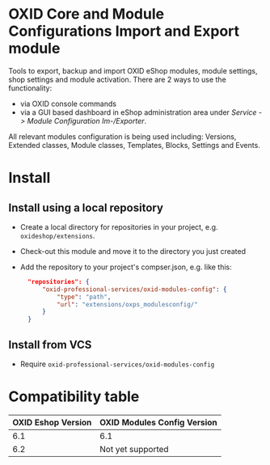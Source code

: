 # OXID Core and Module Configurations Import and Export module

Tools to export, backup and import OXID eShop modules, module settings, shop settings and module activation.
There are 2 ways to use the functionality:
* via OXID console commands
* via a GUI based dashboard in eShop administration area under _Service -> Module Configuration Im-/Exporter_. 

All relevant modules configuration is being used including: Versions, Extended classes, Module classes, Templates, Blocks, Settings and Events. 

# Install

## Install using a local repository

* Create a local directory for repositories in your project, e.g. `oxideshop/extensions`.
* Check-out this module and move it to the directory you just created
* Add the repository to your project's compser.json, e.g. like this:

  ```json
    "repositories": {
        "oxid-professional-services/oxid-modules-config": {
            "type": "path",
            "url": "extensions/oxps_modulesconfig/"
        }
    }
  ```
## Install from VCS

* Require `oxid-professional-services/oxid-modules-config`

# Compatibility table


| OXID Eshop Version| OXID Modules Config Version | 
|-------------------|-----------------------------|
|6.1                | 6.1                         |
|6.2                | Not yet supported           | 


